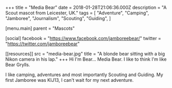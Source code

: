 +++
title = "Media Bear"
date = 2018-01-28T21:06:36.000Z
description = "A Scout mascot from Leicester, UK."
tags = [
  "Adventure",
  "Camping",
  "Jamboree",
  "Journalism",
  "Scouting",
  "Guiding",
]

[menu.main]
parent = "Mascots"

[social]
facebook = "https://www.facebook.com/jamboreebear/"
twitter = "https://twitter.com/jamboreebear"

[[resources]]
src = "media-bear.jpg"
title = "A blonde bear sitting with a big Nikon camera in his lap."
+++
Hi I'm Bear... Media Bear.  I like to think I'm like Bear Grylls.

I like camping, adventures and most importantly Scouting and Guiding. My first Jamboree was KIJ13, I can't wait for my next adventure.
